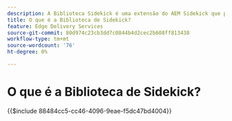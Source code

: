 ```yaml
---
description: A Biblioteca Sidekick é uma extensão do AEM Sidekick que permite aos desenvolvedores criar ferramentas orientadas por interface para autores de conteúdo. Ele inclui um plug-in de blocos integrado que pode exibir uma lista de todos os blocos para os autores de forma intuitiva, eliminando a necessidade de os autores se lembrarem ou pesquisarem cada variação de um bloco. Os desenvolvedores também podem escrever seus próprios plugins para a biblioteca sidekick.
title: O que é a Biblioteca de Sidekick?
feature: Edge Delivery Services
source-git-commit: 80d974c23cb3dd7c0844b4d2cec2b608ff813438
workflow-type: tm+mt
source-wordcount: '76'
ht-degree: 0%

---
```


# O que é a Biblioteca de Sidekick?

{{$include 88484cc5-cc46-4096-9eae-f5dc47bd4004}}